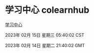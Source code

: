 # 学习中心 colearnhub
[学习中心](http://:56308/colearnhub/)

2023年 02月 15日 星期三 05:40:02 CST

2023年 02月 14日 星期二 21:40:02 GMT
